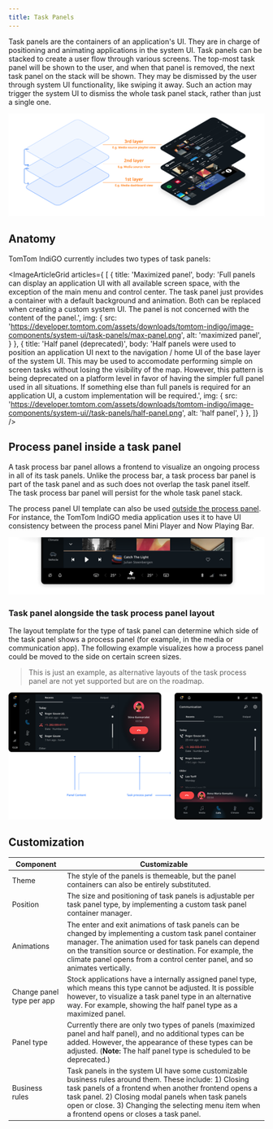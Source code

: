 ```yaml
---
title: Task Panels
---
```


Task panels are the containers of an application's UI. They are in charge of 
positioning and animating applications in the system UI. Task panels can be stacked to create a 
user flow through various screens. The top-most task panel will be shown to the user, and when that 
panel is removed, the next task panel on the stack will be shown. They may be dismissed by the user 
through system UI functionality, like swiping it away. Such an action may trigger the system UI to 
dismiss the whole task panel stack, rather than just a single one.

![overview](images/task-panels/overview.png)

## Anatomy

TomTom IndiGO currently includes two types of task panels:

<ImageArticleGrid articles={
 [
   {
     title: 'Maximized panel',
     body: 'Full panels can display an application UI with all available screen space, with the exception of the main menu and control center. The task panel just provides a container with a default background and animation. Both can be replaced when creating a custom system UI. The panel is not concerned with the content of the panel.',
     img: {
       src: 'https://developer.tomtom.com/assets/downloads/tomtom-indigo/image-components/system-ui/task-panels/max-panel.png',
       alt: 'maximized panel',
     }
   },
  {
     title: 'Half panel (deprecated)',
     body: 'Half panels were used to position an application UI next to the navigation / home UI of the base layer of the system UI. This may be used to accomodate performing simple on screen tasks without losing the visibility of the map. However, this pattern is being deprecated on a platform level in favor of having the simpler full panel used in all situations. If something else than full panels is required for an application UI, a custom implementation will be required.',
     img: {
       src: 'https://developer.tomtom.com/assets/downloads/tomtom-indigo/image-components/system-ui//task-panels/half-panel.png',
       alt: 'half panel',
     }
   },
 ]}
/>

## Process panel inside a task panel

A task process bar panel allows a frontend to visualize an ongoing process in all of its task 
panels. Unlike the process bar, a task process bar panel is part of the task panel and as such does 
not overlap the task panel itself. The task process bar panel will persist for the whole task panel stack. 

The process panel UI template can also be used 
[outside the process panel](#task-panel-alongside-the-task-process-panel-layout). For instance, the 
TomTom IndiGO media application uses it to have UI consistency between the process panel Mini 
Player and Now Playing Bar. 

![process panel](images/task-panels/process-panel.png)

### Task panel alongside the task process panel layout

The layout template for the type of task panel can determine which side of the task panel shows a 
process panel (for example, in the media or communication app). The following example visualizes how a 
process panel could be moved to the side on certain screen sizes.

<Blockquote>
    This is just an example, as alternative layouts of the task process panel are not yet supported 
    but are on the roadmap.
</Blockquote>

![task panel alongside](images/task-panels/task-process-panel.png)

## Customization

| Component     | Customizable  |
| ------------- | ------------- |
| Theme | The style of the panels is themeable, but the panel containers can also be entirely substituted. |
| Position | The size and positioning of task panels is adjustable per task panel type, by implementing a custom task panel container manager. |
| Animations | The enter and exit animations of task panels can be changed by implementing a custom task panel container manager. The animation used for task panels can depend on the transition source or destination. For example, the climate panel opens from a control center panel, and so animates vertically. |
| Change panel type per app | Stock applications have a internally assigned panel type, which means this type cannot be adjusted. It is possible however, to visualize a task panel type in an alternative way. For example, showing the half panel type as a maximized panel. |
| Panel type | Currently there are only two types of panels (maximized panel and half panel), and no additional types can be added. However, the appearance of these types can be adjusted. (__Note:__ The half panel type is scheduled to be deprecated.) |
| Business rules | Task panels in the system UI have some customizable business rules around them. These include: 1) Closing task panels of a frontend when another frontend opens a task panel. 2) Closing modal panels when task panels open or close. 3) Changing the selecting menu item when a frontend opens or closes a task panel. |